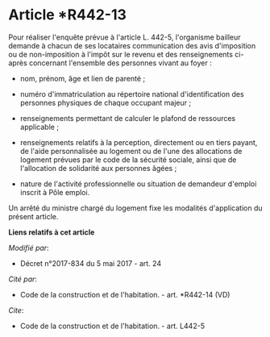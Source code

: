 # Article *R442-13

Pour réaliser l'enquête prévue à l'article L. 442-5, l'organisme bailleur demande à chacun de ses locataires communication
des avis d'imposition ou de non-imposition à l'impôt sur le revenu et des renseignements ci-après concernant l'ensemble des
personnes vivant au foyer :

- nom, prénom, âge et lien de parenté ;

- numéro d'immatriculation au répertoire national d'identification des personnes physiques de chaque occupant majeur ;

- renseignements permettant de calculer le plafond de ressources applicable ;

- renseignements relatifs à la perception, directement ou en tiers payant, de l'aide personnalisée au logement ou de l'une
des allocations de logement prévues par le code de la sécurité sociale, ainsi que de l'allocation de solidarité aux personnes
âgées ;

- nature de l'activité professionnelle ou situation de demandeur d'emploi inscrit à Pôle emploi.

Un arrêté du ministre chargé du logement fixe les modalités d'application du présent article.

**Liens relatifs à cet article**

_Modifié par_:

  - Décret n°2017-834 du 5 mai 2017 - art. 24

_Cité par_:

  - Code de la construction et de l'habitation. - art. *R442-14 (VD)

_Cite_:

  - Code de la construction et de l'habitation. - art. L442-5
